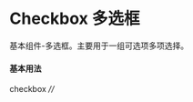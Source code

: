 # Checkbox 多选框

基本组件-多选框。主要用于一组可选项多项选择。

#### 基本用法

<div class="demo-block">
  <Checkbox>checkbox</Checkbox> <em>//</em>
</div>